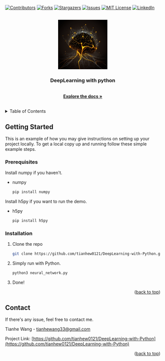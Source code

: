 <!-- Improved compatibility of back to top link: See: https://github.com/othneildrew/Best-README-Template/pull/73 -->
<a name="readme-top"></a>
<!--
*** Thanks for checking out the Best-README-Template. If you have a suggestion
*** that would make this better, please fork the repo and create a pull request
*** or simply open an issue with the tag "enhancement".
*** Don't forget to give the project a star!
*** Thanks again! Now go create something AMAZING! :D
-->



<!-- PROJECT SHIELDS -->
<!--
*** I'm using markdown "reference style" links for readability.
*** Reference links are enclosed in brackets [ ] instead of parentheses ( ).
*** See the bottom of this document for the declaration of the reference variables
*** for contributors-url, forks-url, etc. This is an optional, concise syntax you may use.
*** https://www.markdownguide.org/basic-syntax/#reference-style-links
-->
[![Contributors][contributors-shield]][contributors-url]
[![Forks][forks-shield]][forks-url]
[![Stargazers][stars-shield]][stars-url]
[![Issues][issues-shield]][issues-url]
[![MIT License][license-shield]][license-url]
[![LinkedIn][linkedin-shield]][linkedin-url]



<!-- PROJECT LOGO -->
<br />
<div align="center">
  <a href="https://github.com/tianhew0121/DeepLearning-with-Python">
    <img src="images/logo.png" alt="Logo" width="160" height="160">
  </a>

<h3 align="center">DeepLearning with python</h3>

  <p align="center">
    <br />
    <a href="https://github.com/tianhew0121/DeepLearning-with-Python"><strong>Explore the docs »</strong></a>
    <br />
    <br />
  </p>
</div>



<!-- TABLE OF CONTENTS -->
<details>
  <summary>Table of Contents</summary>
  <ol>
    <li>
      <a href="#getting-started">Getting Started</a>
      <ul>
        <li><a href="#prerequisites">Prerequisites</a></li>
        <li><a href="#installation">Installation</a></li>
      </ul>
    </li>
    <li><a href="#usage">Usage</a></li>
    <li><a href="#contact">Contact</a></li>
  </ol>
</details>



<!-- GETTING STARTED -->
## Getting Started

This is an example of how you may give instructions on setting up your project locally.
To get a local copy up and running follow these simple example steps.

### Prerequisites
Install numpy if you haven't.
* numpy
  ```sh
  pip install numpy
  ```

Install h5py if you want to run the demo.
* h5py
  ```sh
  pip install h5py
  ```

### Installation

1. Clone the repo
   ```sh
   git clone https://github.com/tianhew0121/DeepLearning-with-Python.git
   ```
2. Simply run with Python.
   ```sh
   python3 neural_network.py
   ```
3. Done!

<p align="right">(<a href="#readme-top">back to top</a>)</p>






<!-- CONTACT -->
## Contact

If there's any issue, feel free to contact me.

Tianhe Wang - tianhewang33@gmail.com

Project Link: [https://github.com/tianhew0121/DeepLearning-with-Python](https://github.com/tianhew0121/DeepLearning-with-Python)

<p align="right">(<a href="#readme-top">back to top</a>)</p>






<!-- MARKDOWN LINKS & IMAGES -->
<!-- https://www.markdownguide.org/basic-syntax/#reference-style-links -->
[contributors-shield]: https://img.shields.io/github/contributors/tianhew0121/DeepLearning-with-Python.svg?style=for-the-badge
[contributors-url]: https://github.com/tianhew0121/DeepLearning-with-Python/graphs/contributors
[forks-shield]: https://img.shields.io/github/forks/tianhew0121/DeepLearning-with-Python.svg?style=for-the-badge
[forks-url]: https://github.com/tianhew0121/DeepLearning-with-Python/network/members
[stars-shield]: https://img.shields.io/github/stars/tianhew0121/DeepLearning-with-Python.svg?style=for-the-badge
[stars-url]: https://github.com/tianhew0121/DeepLearning-with-Python/stargazers
[issues-shield]: https://img.shields.io/github/issues/tianhew0121/DeepLearning-with-Python.svg?style=for-the-badge
[issues-url]: https://github.com/tianhew0121/DeepLearning-with-Python/issues
[license-shield]: https://img.shields.io/github/license/tianhew0121/DeepLearning-with-Python.svg?style=for-the-badge
[license-url]: https://github.com/tianhew0121/DeepLearning-with-Python/blob/master/LICENSE.txt
[linkedin-shield]: https://img.shields.io/badge/-LinkedIn-black.svg?style=for-the-badge&logo=linkedin&colorB=555
[linkedin-url]: https://linkedin.com/in/tianhe-wang-318591230
[product-screenshot]: images/screenshot.png
[Next.js]: https://img.shields.io/badge/next.js-000000?style=for-the-badge&logo=nextdotjs&logoColor=white
[Next-url]: https://nextjs.org/
[React.js]: https://img.shields.io/badge/React-20232A?style=for-the-badge&logo=react&logoColor=61DAFB
[React-url]: https://reactjs.org/
[Vue.js]: https://img.shields.io/badge/Vue.js-35495E?style=for-the-badge&logo=vuedotjs&logoColor=4FC08D
[Vue-url]: https://vuejs.org/
[Angular.io]: https://img.shields.io/badge/Angular-DD0031?style=for-the-badge&logo=angular&logoColor=white
[Angular-url]: https://angular.io/
[Svelte.dev]: https://img.shields.io/badge/Svelte-4A4A55?style=for-the-badge&logo=svelte&logoColor=FF3E00
[Svelte-url]: https://svelte.dev/
[Laravel.com]: https://img.shields.io/badge/Laravel-FF2D20?style=for-the-badge&logo=laravel&logoColor=white
[Laravel-url]: https://laravel.com
[Bootstrap.com]: https://img.shields.io/badge/Bootstrap-563D7C?style=for-the-badge&logo=bootstrap&logoColor=white
[Bootstrap-url]: https://getbootstrap.com
[JQuery.com]: https://img.shields.io/badge/jQuery-0769AD?style=for-the-badge&logo=jquery&logoColor=white
[JQuery-url]: https://jquery.com 
